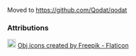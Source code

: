 Moved to https://github.com/Qodat/qodat

### Attributions

<img src="src/main/resources/stan/qodat/images/object-file-format.png" alt="" width="20px">
<a href="https://www.flaticon.com/free-icons/obj" title="obj icons">Obj icons created by Freepik - Flaticon</a>
